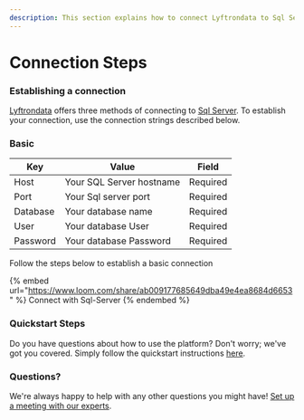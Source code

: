 ```yaml
---
description: This section explains how to connect Lyftrondata to Sql Server.
---
```


# Connection Steps

### Establishing a connection

[Lyftrondata](https://www.lyftrondata.com) offers three methods of connecting to [Sql Server](https://www.lyftrondata.com/integration/sql-server/). To establish your connection, use the connection strings described below.

### Basic

| Key      | Value                    | Field    |
| -------- | ------------------------ | -------- |
| Host     | Your SQL Server hostname | Required |
| Port     | Your Sql server port     | Required |
| Database | Your database name       | Required |
| User     | Your database User       | Required |
| Password | Your database Password   | Required |

Follow the steps below to establish a basic connection

{% embed url="https://www.loom.com/share/ab009177685649dba49e4ea8684d6653" %}
Connect with Sql-Server
{% endembed %}

### Quickstart Steps

Do you have questions about how to use the platform? Don't worry; we've got you covered. Simply follow the quickstart instructions [here](../../quickstart-steps.md).

### Questions? <a href="#questions" id="questions"></a>

We're always happy to help with any other questions you might have! [Set up a meeting with our experts](https://www.lyftrondata.com/book-a-meeting/).
